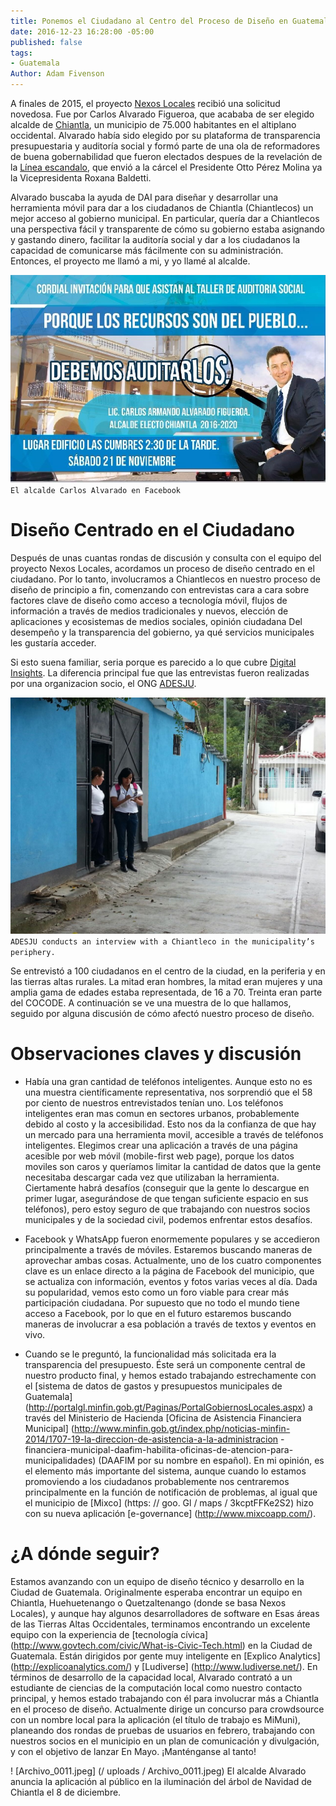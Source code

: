 ```yaml
---
title: Ponemos el Ciudadano al Centro del Proceso de Diseño en Guatemala
date: 2016-12-23 16:28:00 -05:00
published: false
tags:
- Guatemala
Author: Adam Fivenson
---
```


A finales de 2015, el proyecto [Nexos Locales](http://www.dai.com/our-work/projects/guatemala-nexos-locales) recibió una solicitud novedosa. Fue por Carlos Alvarado Figueroa, que acababa de ser elegido alcalde de [Chiantla](https://goo.gl/maps/5vfAjrmthUM2), un municipio de 75.000 habitantes en el altiplano occidental. Alvarado había sido elegido por su plataforma de transparencia presupuestaria y auditoría social y formó parte de una ola de reformadores de buena gobernabilidad que fueron electados despues de la revelación de la [Línea escandalo](http://www.insightcrime.org/news-analysis/), que envió a la cárcel el Presidente Otto Pérez Molina ya la Vicepresidenta Roxana Baldetti. 

Alvarado buscaba la ayuda de DAI para diseñar y desarrollar una herramienta móvil para dar a los ciudadanos de Chiantla (Chiantlecos) un mejor acceso al gobierno municipal. En particular, quería dar a Chiantlecos una perspectiva fácil y transparente de cómo su gobierno estaba asignando y gastando dinero, facilitar la auditoría social y dar a los ciudadanos la capacidad de comunicarse más fácilmente con su administración. Entonces, el proyecto me llamó a mi, y yo llamé al alcalde.

![Audit.jpg](/uploads/audit.jpg)
`El alcalde Carlos Alvarado en Facebook`

<!--more-->

# Diseño Centrado en el Ciudadano

Después de unas cuantas rondas de discusión y consulta con el equipo del proyecto Nexos Locales, acordamos un proceso de diseño centrado en el ciudadano. Por lo tanto, involucramos a Chiantlecos en nuestro proceso de diseño de principio a fin, comenzando con entrevistas cara a cara sobre factores clave de diseño como acceso a tecnología móvil, flujos de información a través de medios tradicionales y nuevos, elección de aplicaciones y ecosistemas de medios sociales, opinión ciudadana Del desempeño y la transparencia del gobierno, ya qué servicios municipales les gustaría acceder.

Si esto suena familiar, seria porque es parecido a lo que cubre [Digital Insights](https://dai-global-digital.com/tags/?tag=digital-insights). La diferencia principal fue que las entrevistas fueron realizadas por una organizacion socio, el ONG [ADESJU](https://www.facebook.com/Asociaci%C3%B3n-Para-el-Desarrollo-Sostenible-de-la-Juventud-130288017040702/).

![WhatsApp-Image-20160618 (10).jpeg](/uploads/WhatsApp-Image-20160618%20(10).jpeg)
`ADESJU conducts an interview with a Chiantleco in the municipality’s periphery.`

Se entrevistó a 100 ciudadanos en el centro de la ciudad, en la periferia y en las tierras altas rurales. La mitad eran hombres, la mitad eran mujeres y una amplia gama de edades estaba representada, de 16 a 70. Treinta eran parte del COCODE. A continuación se ve una muestra de lo que hallamos, seguido por alguna discusión de cómo afectó nuestro proceso de diseño.

<script id="infogram_0_77b964f2-843a-45a3-b683-b1ff4cae7418" title="Chiantla Citizen Survey" src="//e.infogr.am/js/dist/embed.js?38B" type="text/javascript"></script>

# Observaciones claves y discusión

* Había una gran cantidad de teléfonos inteligentes. Aunque esto no es una muestra científicamente representativa, nos sorprendió que el 58 por ciento de nuestros entrevistados tenían uno. Los teléfonos inteligentes eran mas comun en sectores urbanos, probablemente debido al costo y la accesibilidad. Esto nos da la confianza de que hay un mercado para una herramienta movil, accesible a través de teléfonos inteligentes. Elegimos crear una aplicación a través de una página acesible por web móvil (mobile-first web page), porque los datos moviles son caros y queríamos limitar la cantidad de datos que la gente necesitaba descargar cada vez que utilizaban la herramienta. Ciertamente habrá desafíos (conseguir que la gente lo descargue en primer lugar, asegurándose de que tengan suficiente espacio en sus teléfonos), pero estoy seguro de que trabajando con nuestros socios municipales y de la sociedad civil, podemos enfrentar estos desafíos.

* Facebook y WhatsApp fueron enormemente populares y se accedieron principalmente a través de móviles. Estaremos buscando maneras de aprovechar ambas cosas. Actualmente, uno de los cuatro componentes clave es un enlace directo a la página de Facebook del municipio, que se actualiza con información, eventos y fotos varias veces al día. Dada su popularidad, vemos esto como un foro viable para crear más participación ciudadana. Por supuesto que no todo el mundo tiene acceso a Facebook, por lo que en el futuro estaremos buscando maneras de involucrar a esa población a través de textos y eventos en vivo.
* Cuando se le preguntó, la funcionalidad más solicitada era la transparencia del presupuesto. Éste será un componente central de nuestro producto final, y hemos estado trabajando estrechamente con el [sistema de datos de gastos y presupuestos municipales de Guatemala] (http://portalgl.minfin.gob.gt/Paginas/PortalGobiernosLocales.aspx) a través del Ministerio de Hacienda [Oficina de Asistencia Financiera Municipal] (http://www.minfin.gob.gt/index.php/noticias-minfin-2014/1707-19-la-direccion-de-asistencia-a-la-administracion -financiera-municipal-daafim-habilita-oficinas-de-atencion-para-municipalidades) (DAAFIM por su nombre en español). En mi opinión, es el elemento más importante del sistema, aunque cuando lo estamos promoviendo a los ciudadanos probablemente nos centraremos principalmente en la función de notificación de problemas, al igual que el municipio de [Mixco] (https: // goo. Gl / maps / 3kcptFFKe2S2) hizo con su nueva aplicación [e-governance] (http://www.mixcoapp.com/).

# ¿A dónde seguir?

Estamos avanzando con un equipo de diseño técnico y desarrollo en la Ciudad de Guatemala. Originalmente esperaba encontrar un equipo en Chiantla, Huehuetenango o Quetzaltenango (donde se basa Nexos Locales), y aunque hay algunos desarrolladores de software en Esas áreas de las Tierras Altas Occidentales, terminamos encontrando un excelente equipo con la experiencia de [tecnología cívica] (http://www.govtech.com/civic/What-is-Civic-Tech.html) en la Ciudad de Guatemala. Están dirigidos por gente muy inteligente en [Explico Analytics] (http://explicoanalytics.com/) y [Ludiverse] (http://www.ludiverse.net/). En términos de desarrollo de la capacidad local, Alvarado contrató a un estudiante de ciencias de la computación local como nuestro contacto principal, y hemos estado trabajando con él para involucrar más a Chiantla en el proceso de diseño. Actualmente dirige un concurso para crowdsource con un nombre local para la aplicación (el título de trabajo es MiMuni), planeando dos rondas de pruebas de usuarios en febrero, trabajando con nuestros socios en el municipio en un plan de comunicación y divulgación, y con el objetivo de lanzar En Mayo. ¡Manténganse al tanto!

! [Archivo_0011.jpeg] (/ uploads / Archivo_0011.jpeg)
El alcalde Alvarado anuncia la aplicación al público en la iluminación del árbol de Navidad de Chiantla el 8 de diciembre.